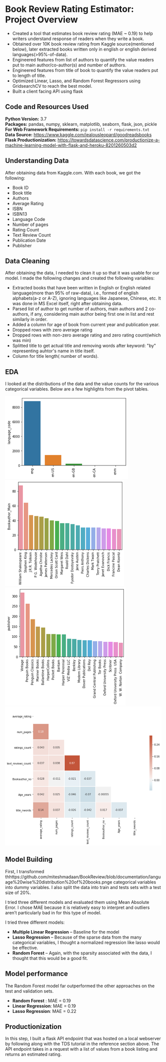 # Book Review Rating Estimator: Project Overview 
* Created a tool that estimates book review rating (MAE ~ 0.19) to help writers understand response of readers when they write a book.
* Obtained over 10K book review rating from Kaggle source(mentioned below), later extracted books written only in english or english derived languages(>95%-of-data).
* Engineered features from list of authors to quantify the value readers put to main author/co-author(s) and number of authors.
* Engineered features from title of book to quantify the value readers put to length of title. 
* Optimized Linear, Lasso, and Random Forest Regressors using GridsearchCV to reach the best model. 
* Built a client facing API using flask 

## Code and Resources Used 
**Python Version:** 3.7  
**Packages:** pandas, numpy, sklearn, matplotlib, seaborn, flask, json, pickle  
**For Web Framework Requirements:**  ```pip install -r requirements.txt```  
**Data Source:** https://www.kaggle.com/jealousleopard/goodreadsbooks  
**Flask Productionization:** https://towardsdatascience.com/productionize-a-machine-learning-model-with-flask-and-heroku-8201260503d2

## Understanding Data
After obtaining data from Kaggle.com. With each book, we got the following:
*  Book ID
*  Book title
*  Authors
*  Average Rating
*  ISBN
*  ISBN13
*  Language Code
*  Number of pages
*  Rating Count
*  Text Review Count
*  Publication Date
*  Publisher

## Data Cleaning
After obtaining the data, I needed to clean it up so that it was usable for our model. I made the following changes and created the following variables:

*	Extracted books that have been written in English or English related language(more than 95% of raw-data), i.e., formed of english alphabets(a-z or A-Z), ignoring languages like Japanese, Chinese, etc. It was done in MS Excel itself, right after obtaining data.
*  Parsed list of author to get number of authors, main authors and 2 co-authors, if any, considering main author being first one in list and rest similarly in order.
*  Added a column for age of book from current year and publication year.
*  Dropped rows with zero average rating
*  Dropped rows with non-zero average rating and zero rating count(which was min)
*  Splitted title to get actual title and removing words after keyword: "by" representing auhtor's name in title itself.
*  Column for title length( number of words).

## EDA
I looked at the distributions of the data and the value counts for the various categorical variables. Below are a few highlights from the pivot tables. 

![alt text](https://github.com/miteshmadaan/BookReview/blob/documentation/language%20wise%20distribution%20of%20books.png)
![alt text](https://github.com/miteshmadaan/BookReview/blob/documentation/main%20author%20wise%20distribution%20of%20books.png)
![alt text](https://github.com/miteshmadaan/BookReview/blob/documentation/publisher%20wise%20distribution%20of%20books.png)
![alt text](https://github.com/miteshmadaan/BookReview/blob/documentation/corr%20matrix%20image.png)

## Model Building 

First, I transformed thhttps://github.com/miteshmadaan/BookReview/blob/documentation/language%20wise%20distribution%20of%20books.pnge categorical variables into dummy variables. I also split the data into train and tests sets with a test size of 20%.   

I tried three different models and evaluated them using Mean Absolute Error. I chose MAE because it is relatively easy to interpret and outliers aren’t particularly bad in for this type of model.   

I tried three different models:
*	**Multiple Linear Regression** – Baseline for the model
*	**Lasso Regression** – Because of the sparse data from the many categorical variables, I thought a normalized regression like lasso would be effective.
*	**Random Forest** – Again, with the sparsity associated with the data, I thought that this would be a good fit. 

## Model performance
The Random Forest model far outperformed the other approaches on the test and validation sets. 
*	**Random Forest** : MAE = 0.19
*	**Linear Regression**: MAE = 0.19
*	**Lasso Regression**: MAE = 0.22

## Productionization 
In this step, I built a flask API endpoint that was hosted on a local webserver by following along with the TDS tutorial in the reference section above. The API endpoint takes in a request with a list of values from a book listing and returns an estimated rating. 



